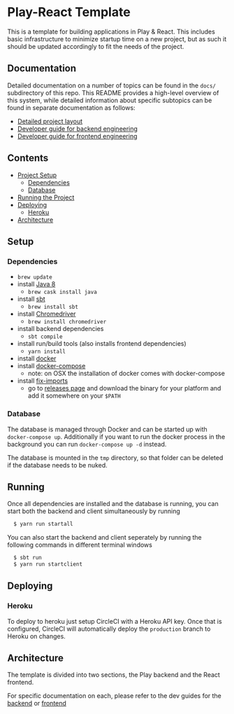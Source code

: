 # Play-React Template

This is a template for building applications in Play & React. This includes basic infrastructure to minimize startup time on a new project, but as such it should be updated accordingly to fit the needs of the project.

## Documentation

Detailed documentation on a number of topics can be found in the `docs/` subdirectory of this repo.  This README provides a high-level overview of this system, while detailed information about specific subtopics can be found in separate documentation as follows:

* [Detailed project layout](./docs/PROJECT_LAYOUT.md)
* [Developer guide for backend engineering](./docs/DEVGUIDE_BACKEND.md)
* [Developer guide for frontend engineering](./docs/DEVGUIDE_FRONTEND.md)

## Contents

* [Project Setup](#setup)
  * [Dependencies](#dependencies)
  * [Database](#database)
* [Running the Project](#running)
* [Deploying](#deploying)
  * [Heroku](#heroku)
* [Architecture](#architecture)

## Setup

### Dependencies

* `brew update`
* install [Java 8](http://www.oracle.com/technetwork/java/javase/downloads/jdk8-downloads-2133151.html)
  * `brew cask install java`
* install [sbt](http://www.scala-sbt.org/download.html)
  * `brew install sbt`
* install [Chromedriver](https://sites.google.com/a/chromium.org/chromedriver/)
  * `brew install chromedriver`
* install backend dependencies
  * `sbt compile`
* install run/build tools (also installs frontend dependencies)
  * `yarn install`
* install [docker](https://www.docker.com/products/docker#/mac)
* install [docker-compose](https://docs.docker.com/compose/install/)
  * note: on OSX the installation of docker comes with docker-compose
* install [fix-imports](https://github.com/Bowbaq/scala-imports)
  * go to [releases page](https://github.com/Bowbaq/scala-imports/releases) and download the binary for your platform and add it somewhere on your `$PATH`

### Database

The database is managed through Docker and can be started up with `docker-compose up`. Additionally if you want to run the docker process in the background you can run `docker-compose up -d` instead.

The database is mounted in the `tmp` directory, so that folder can be deleted if the database needs to be nuked.

## Running

Once all dependencies are installed and the database is running, you can start both the backend and client simultaneously by running
  ```sh
    $ yarn run startall
  ```

You can also start the backend and client seperately by running the following commands in different terminal windows
  ```sh
    $ sbt run
    $ yarn run startclient
  ```

## Deploying

### Heroku

To deploy to heroku just setup CircleCI with a Heroku API key. Once that is configured, CircleCI will automatically deploy the `production` branch to Heroku on changes.

## Architecture

The template is divided into two sections, the Play backend and the React frontend.

For specific documentation on each, please refer to the dev guides for the [backend](./DEVGUIDE_BACKEND.md) or [frontend](./DEVGUIDE_FRONTEND.md)
